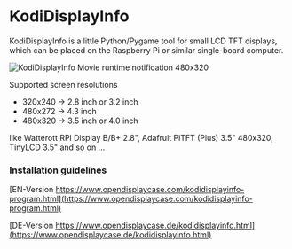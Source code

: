 # KodiDisplayInfo
KodiDisplayInfo is a little Python/Pygame tool for small LCD TFT displays, which can be placed on the Raspberry Pi or similar single-board computer.

![KodiDisplayInfo Movie runtime notification 480x320](http://www.opendisplaycase.com/fileadmin/images/opendisplaycase/kodidisplayinfo/kodidisplayinfo-2.png "KodiDisplayInfo Movie runtime notification 480x320")

Supported screen resolutions
* 320x240 -> 2.8 inch or 3.2 inch
* 480x272 -> 4.3 inch
* 480x320 -> 3.5 inch or 4.0 inch

like Watterott RPi Display B/B+ 2.8", Adafruit PiTFT (Plus) 3.5" 480x320, TinyLCD 3.5" and so on ...

### Installation guidelines

[EN-Version https://www.opendisplaycase.com/kodidisplayinfo-program.html](https://www.opendisplaycase.com/kodidisplayinfo-program.html)

[DE-Version https://www.opendisplaycase.de/kodidisplayinfo.html](https://www.opendisplaycase.de/kodidisplayinfo.html)